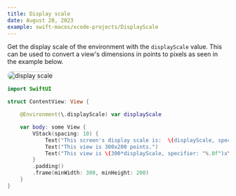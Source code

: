 ```yaml
---
title: Display scale
date: August 28, 2023
example: swift-macos/xcode-projects/DisplayScale
---
```


Get the display scale of the environment with the `displayScale` value. This can be used to convert a view's dimensions in points to pixels as seen in the example below.

<img src="../img/display-scale.png" style="max-width:400px;border:1px solid lightgrey;border-radius:12px;" alt="display scale">

```swift
import SwiftUI

struct ContentView: View {

    @Environment(\.displayScale) var displayScale

    var body: some View {
        VStack(spacing: 10) {
            Text("This screen's display scale is:  \(displayScale, specifier: "%.2f")")
            Text("This view is 300x200 points.")
            Text("This view is \(300*displayScale, specifier: "%.0f")x\(200*displayScale, specifier: "%.0f") pixels.")
        }
        .padding()
        .frame(minWidth: 300, minHeight: 200)
    }
}
```
